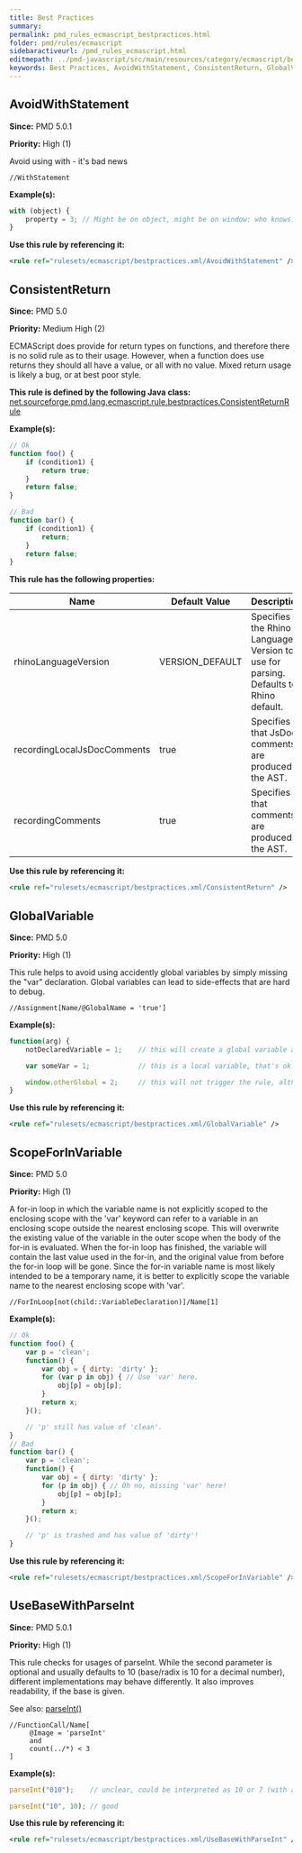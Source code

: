 ```yaml
---
title: Best Practices
summary: 
permalink: pmd_rules_ecmascript_bestpractices.html
folder: pmd/rules/ecmascript
sidebaractiveurl: /pmd_rules_ecmascript.html
editmepath: ../pmd-javascript/src/main/resources/category/ecmascript/bestpractices.xml
keywords: Best Practices, AvoidWithStatement, ConsistentReturn, GlobalVariable, ScopeForInVariable, UseBaseWithParseInt
---
```

## AvoidWithStatement

**Since:** PMD 5.0.1

**Priority:** High (1)

Avoid using with - it's bad news

```
//WithStatement
```

**Example(s):**

``` javascript
with (object) {
    property = 3; // Might be on object, might be on window: who knows.
}
```

**Use this rule by referencing it:**
``` xml
<rule ref="rulesets/ecmascript/bestpractices.xml/AvoidWithStatement" />
```

## ConsistentReturn

**Since:** PMD 5.0

**Priority:** Medium High (2)

ECMAScript does provide for return types on functions, and therefore there is no solid rule as to their usage.
However, when a function does use returns they should all have a value, or all with no value.  Mixed return
usage is likely a bug, or at best poor style.

**This rule is defined by the following Java class:** [net.sourceforge.pmd.lang.ecmascript.rule.bestpractices.ConsistentReturnRule](https://github.com/pmd/pmd/blob/master/pmd-javascript/src/main/java/net/sourceforge/pmd/lang/ecmascript/rule/bestpractices/ConsistentReturnRule.java)

**Example(s):**

``` javascript
// Ok
function foo() {
    if (condition1) {
        return true;
    }
    return false;
}

// Bad
function bar() {
    if (condition1) {
        return;
    }
    return false;
}
```

**This rule has the following properties:**

|Name|Default Value|Description|
|----|-------------|-----------|
|rhinoLanguageVersion|VERSION_DEFAULT|Specifies the Rhino Language Version to use for parsing.  Defaults to Rhino default.|
|recordingLocalJsDocComments|true|Specifies that JsDoc comments are produced in the AST.|
|recordingComments|true|Specifies that comments are produced in the AST.|

**Use this rule by referencing it:**
``` xml
<rule ref="rulesets/ecmascript/bestpractices.xml/ConsistentReturn" />
```

## GlobalVariable

**Since:** PMD 5.0

**Priority:** High (1)

This rule helps to avoid using accidently global variables by simply missing the "var" declaration.
Global variables can lead to side-effects that are hard to debug.

```
//Assignment[Name/@GlobalName = 'true']
```

**Example(s):**

``` javascript
function(arg) {
    notDeclaredVariable = 1;    // this will create a global variable and trigger the rule

    var someVar = 1;            // this is a local variable, that's ok

    window.otherGlobal = 2;     // this will not trigger the rule, although it is a global variable.
}
```

**Use this rule by referencing it:**
``` xml
<rule ref="rulesets/ecmascript/bestpractices.xml/GlobalVariable" />
```

## ScopeForInVariable

**Since:** PMD 5.0

**Priority:** High (1)

A for-in loop in which the variable name is not explicitly scoped to the enclosing scope with the 'var' keyword can
refer to a variable in an enclosing scope outside the nearest enclosing scope.  This will overwrite the
existing value of the variable in the outer scope when the body of the for-in is evaluated.  When the for-in loop
has finished, the variable will contain the last value used in the for-in, and the original value from before
the for-in loop will be gone.  Since the for-in variable name is most likely intended to be a temporary name, it
is better to explicitly scope the variable name to the nearest enclosing scope with 'var'.

```
//ForInLoop[not(child::VariableDeclaration)]/Name[1]
```

**Example(s):**

``` javascript
// Ok
function foo() {
    var p = 'clean';
    function() {
        var obj = { dirty: 'dirty' };
        for (var p in obj) { // Use 'var' here.
            obj[p] = obj[p];
        }
        return x;
    }();

    // 'p' still has value of 'clean'.
}
// Bad
function bar() {
    var p = 'clean';
    function() {
        var obj = { dirty: 'dirty' };
        for (p in obj) { // Oh no, missing 'var' here!
            obj[p] = obj[p];
        }
        return x;
    }();

    // 'p' is trashed and has value of 'dirty'!
}
```

**Use this rule by referencing it:**
``` xml
<rule ref="rulesets/ecmascript/bestpractices.xml/ScopeForInVariable" />
```

## UseBaseWithParseInt

**Since:** PMD 5.0.1

**Priority:** High (1)

This rule checks for usages of parseInt. While the second parameter is optional and usually defaults
to 10 (base/radix is 10 for a decimal number), different implementations may behave differently.
It also improves readability, if the base is given.

See also: [parseInt()](https://developer.mozilla.org/en-US/docs/Web/JavaScript/Reference/Global_Objects/parseInt)

```
//FunctionCall/Name[
     @Image = 'parseInt'
     and
     count(../*) < 3
]
```

**Example(s):**

``` javascript
parseInt("010");    // unclear, could be interpreted as 10 or 7 (with a base of 7)

parseInt("10", 10); // good
```

**Use this rule by referencing it:**
``` xml
<rule ref="rulesets/ecmascript/bestpractices.xml/UseBaseWithParseInt" />
```

